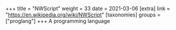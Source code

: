 +++
title = "NWScript"
weight = 33
date = 2021-03-06
[extra]
link = "https://en.wikipedia.org/wiki/NWScript"
[taxonomies]
groups = ["proglang"]
+++
A programming language

